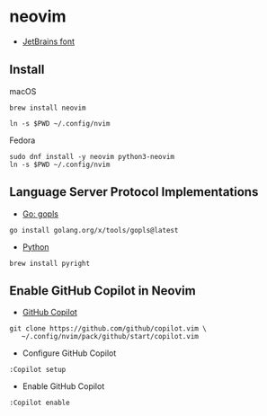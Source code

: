 # neovim

* [JetBrains font](https://github.com/ryanoasis/nerd-fonts#option-4-homebrew-fonts)

## Install

macOS
```
brew install neovim

ln -s $PWD ~/.config/nvim
```

Fedora
```
sudo dnf install -y neovim python3-neovim
ln -s $PWD ~/.config/nvim
```

## Language Server Protocol Implementations

* [Go: gopls](https://github.com/golang/tools/tree/master/gopls)
```
go install golang.org/x/tools/gopls@latest
```

* [Python](https://github.com/microsoft/pyright)

```
brew install pyright
```

## Enable GitHub Copilot in Neovim
* [GitHub Copilot](https://docs.github.com/en/copilot/getting-started-with-github-copilot/getting-started-with-github-copilot-in-neovim)
```
git clone https://github.com/github/copilot.vim \
   ~/.config/nvim/pack/github/start/copilot.vim
```

* Configure GitHub Copilot
```
:Copilot setup
```

* Enable GitHub Copilot
```
:Copilot enable
```
